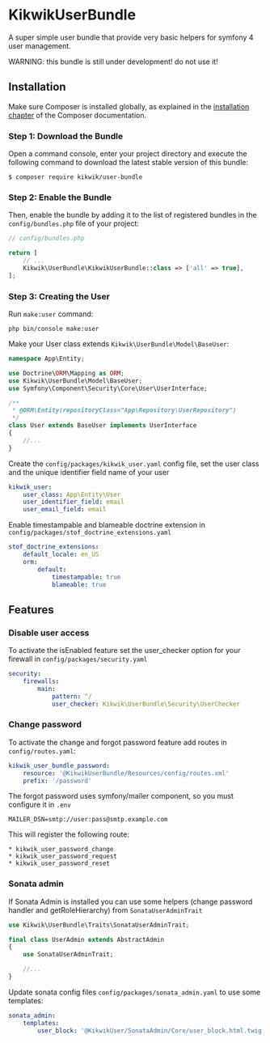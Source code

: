 KikwikUserBundle
=================

A super simple user bundle that provide very basic helpers for symfony 4 user management.

WARNING: this bundle is still under development! do not use it!


Installation
------------

Make sure Composer is installed globally, as explained in the
[installation chapter](https://getcomposer.org/doc/00-intro.md)
of the Composer documentation.

### Step 1: Download the Bundle

Open a command console, enter your project directory and execute the
following command to download the latest stable version of this bundle:

```console
$ composer require kikwik/user-bundle
```

### Step 2: Enable the Bundle

Then, enable the bundle by adding it to the list of registered bundles
in the `config/bundles.php` file of your project:

```php
// config/bundles.php

return [
    // ...
    Kikwik\UserBundle\KikwikUserBundle::class => ['all' => true],
];
```

### Step 3: Creating the User

Run `make:user` command:

```console
php bin/console make:user
```

Make your User class extends `Kikwik\UserBundle\Model\BaseUser`:

```php
namespace App\Entity;

use Doctrine\ORM\Mapping as ORM;
use Kikwik\UserBundle\Model\BaseUser;
use Symfony\Component\Security\Core\User\UserInterface;

/**
 * @ORM\Entity(repositoryClass="App\Repository\UserRepository")
 */
class User extends BaseUser implements UserInterface
{
    //...
}
```

Create the `config/packages/kikwik_user.yaml` config file, set the user class and the unique identifier field name of your user

```yaml
kikwik_user:
    user_class: App\Entity\User
    user_identifier_field: email
    user_email_field: email
```

Enable timestampable and blameable doctrine extension in `config/packages/stof_doctrine_extensions.yaml`

```yaml
stof_doctrine_extensions:
    default_locale: en_US
    orm:
        default:
            timestampable: true
            blameable: true
```

Features
------------

### Disable user access ###

To activate the isEnabled feature set the user_checker option for your firewall in `config/packages/security.yaml`

```yaml
security:
    firewalls:
        main:
            pattern: ^/
            user_checker: Kikwik\UserBundle\Security\UserChecker
```

### Change password ###

To activate the change and forgot password feature add routes in `config/routes.yaml`:

```yaml
kikwik_user_bundle_password:
    resource: '@KikwikUserBundle/Resources/config/routes.xml'
    prefix: '/password'
```

The forgot password uses symfony/mailer component, so you must configure it in `.env`

```
MAILER_DSN=smtp://user:pass@smtp.example.com 
```

This will register the following route:

    * kikwik_user_password_change
    * kikwik_user_password_request
    * kikwik_user_password_reset



### Sonata admin ###

If Sonata Admin is installed you can use some helpers (change password handler and getRoleHierarchy) from `SonataUserAdminTrait`

```php
use Kikwik\UserBundle\Traits\SonataUserAdminTrait;

final class UserAdmin extends AbstractAdmin
{
    use SonataUserAdminTrait;

    //...
}
```

Update sonata config files `config/packages/sonata_admin.yaml` to use some templates:

```yaml
sonata_admin:
    templates:
        user_block: '@KikwikUser/SonataAdmin/Core/user_block.html.twig'
```